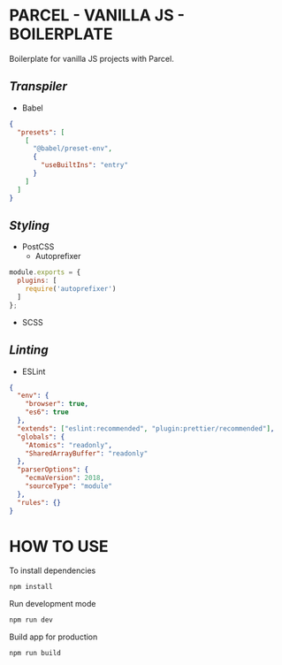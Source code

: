 # **PARCEL - VANILLA JS - BOILERPLATE**

Boilerplate for vanilla JS projects with Parcel.

## *Transpiler*

* Babel

```json
{
  "presets": [
    [
      "@babel/preset-env",
      {
        "useBuiltIns": "entry"
      }
    ]
  ]
}
```

## *Styling*

* PostCSS
  * Autoprefixer

```js
module.exports = {
  plugins: [
    require('autoprefixer')
  ]
};
```

* SCSS


## *Linting*

* ESLint

```json
{
  "env": {
    "browser": true,
    "es6": true
  },
  "extends": ["eslint:recommended", "plugin:prettier/recommended"],
  "globals": {
    "Atomics": "readonly",
    "SharedArrayBuffer": "readonly"
  },
  "parserOptions": {
    "ecmaVersion": 2018,
    "sourceType": "module"
  },
  "rules": {}
}
```

# **HOW TO USE**

To install dependencies

```cmd
npm install
```

Run development mode

```cmd
npm run dev
```

Build app for production
```cmd
npm run build
```
